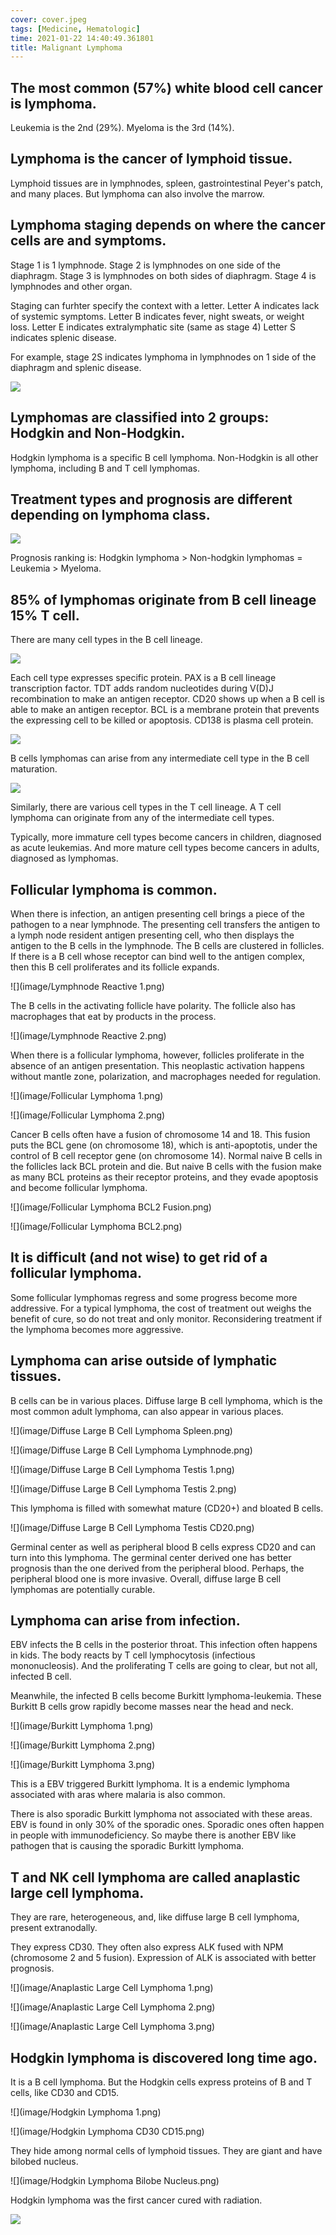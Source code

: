 ```yaml
---
cover: cover.jpeg
tags: [Medicine, Hematologic]
time: 2021-01-22 14:40:49.361801
title: Malignant Lymphoma
---
```


## The most common (57%) white blood cell cancer is lymphoma.

Leukemia is the 2nd (29%).
Myeloma is the 3rd (14%).

## Lymphoma is the cancer of lymphoid tissue.

Lymphoid tissues are in lymphnodes, spleen, gastrointestinal Peyer's patch, and many places.
But lymphoma can also involve the marrow.

## Lymphoma staging depends on where the cancer cells are and symptoms.

Stage 1 is 1 lymphnode.
Stage 2 is lymphnodes on one side of the diaphragm.
Stage 3 is lymphnodes on both sides of diaphragm.
Stage 4 is lymphnodes and other organ.

Staging can furhter specify the context with a letter.
Letter A indicates lack of systemic symptoms.
Letter B indicates fever, night sweats, or weight loss.
Letter E indicates extralymphatic site (same as stage 4)
Letter S indicates splenic disease.

For example, stage 2S indicates lymphoma in lymphnodes on 1 side of the diaphragm and splenic disease.

![](image/staging.png)

## Lymphomas are classified into 2 groups: Hodgkin and Non-Hodgkin.

Hodgkin lymphoma is a specific B cell lymphoma.
Non-Hodgkin is all other lymphoma, including B and T cell lymphomas.

## Treatment types and prognosis are different depending on lymphoma class.

![](image/treatments.png)

Prognosis ranking is: Hodgkin lymphoma > Non-hodgkin lymphomas = Leukemia > Myeloma.

## 85% of lymphomas originate from B cell lineage 15% T cell.

There are many cell types in the B cell lineage.

![](image/blineage.png)

Each cell type expresses specific protein.
PAX is a B cell lineage transcription factor.
TDT adds random nucleotides during V(D)J recombination to make an antigen receptor.
CD20 shows up when a B cell is able to make an antigen receptor.
BCL is a membrane protein that prevents the expressing cell to be killed or apoptosis.
CD138 is plasma cell protein.

![](image/blineageproteins.png)

B cells lymphomas can arise from any intermediate cell type in the B cell maturation.

![](image/blineagecancer.png)

Similarly, there are various cell types in the T cell lineage.
A T cell lymphoma can originate from any of the intermediate cell types.

Typically, more immature cell types become cancers in children, diagnosed as acute leukemias.
And more mature cell types become cancers in adults, diagnosed as lymphomas.

## Follicular lymphoma is common.

When there is infection, an antigen presenting cell brings a piece of the pathogen to a near lymphnode.
The presenting cell transfers the antigen to a lymph node resident antigen presenting cell, who then displays the antigen to the B cells in the lymphnode.
The B cells are clustered in follicles.
If there is a B cell whose receptor can bind well to the antigen complex, then this B cell proliferates and its follicle expands.

![](image/Lymphnode Reactive 1.png)

The B cells in the activating follicle have polarity.
The follicle also has macrophages that eat by products in the process.

![](image/Lymphnode Reactive 2.png)

When there is a follicular lymphoma, however, follicles proliferate in the absence of an antigen presentation.
This neoplastic activation happens without mantle zone, polarization, and macrophages needed for regulation.

![](image/Follicular Lymphoma 1.png)

![](image/Follicular Lymphoma 2.png)

Cancer B cells often have a fusion of chromosome 14 and 18.
This fusion puts the BCL gene (on chromosome 18), which is anti-apoptotis, under the control of B cell receptor gene (on chromosome 14).
Normal naive B cells in the follicles lack BCL protein and die.
But naive B cells with the fusion make as many BCL proteins as their receptor proteins, and they evade apoptosis and become follicular lymphoma.

![](image/Follicular Lymphoma BCL2 Fusion.png)

![](image/Follicular Lymphoma BCL2.png)

## It is difficult (and not wise) to get rid of a follicular lymphoma.

Some follicular lymphomas regress and some progress become more addressive.
For a typical lymphoma, the cost of treatment out weighs the benefit of cure, so do not treat and only monitor.
Reconsidering treatment if the lymphoma becomes more aggressive.

## Lymphoma can arise outside of lymphatic tissues.

B cells can be in various places.
Diffuse large B cell lymphoma, which is the most common adult lymphoma, can also appear in various places.

![](image/Diffuse Large B Cell Lymphoma Spleen.png)

![](image/Diffuse Large B Cell Lymphoma Lymphnode.png)

![](image/Diffuse Large B Cell Lymphoma Testis 1.png)

![](image/Diffuse Large B Cell Lymphoma Testis 2.png)

This lymphoma is filled with somewhat mature (CD20+) and bloated B cells.

![](image/Diffuse Large B Cell Lymphoma Testis CD20.png)

Germinal center as well as peripheral blood B cells express CD20 and can turn into this lymphoma.
The germinal center derived one has better prognosis than the one derived from the peripheral blood.
Perhaps, the peripheral blood one is more invasive.
Overall, diffuse large B cell lymphomas are potentially curable.

## Lymphoma can arise from infection.

EBV infects the B cells in the posterior throat.
This infection often happens in kids.
The body reacts by T cell lymphocytosis (infectious mononucleosis).
And the proliferating T cells are going to clear, but not all, infected B cell.

Meanwhile, the infected B cells become Burkitt lymphoma-leukemia.
These Burkitt B cells grow rapidly become masses near the head and neck.

![](image/Burkitt Lymphoma 1.png)

![](image/Burkitt Lymphoma 2.png)

![](image/Burkitt Lymphoma 3.png)

This is a EBV triggered Burkitt lymphoma.
It is a endemic lymphoma associated with aras where malaria is also common.

There is also sporadic Burkitt lymphoma not associated with these areas.
EBV is found in only 30% of the sporadic ones.
Sporadic ones often happen in people with immunodeficiency.
So maybe there is another EBV like pathogen that is causing the sporadic Burkitt lymphoma.

## T and NK cell lymphoma are called anaplastic large cell lymphoma.

They are rare, heterogeneous, and, like diffuse large B cell lymphoma, present extranodally.

They express CD30.
They often also express ALK fused with NPM (chromosome 2 and 5 fusion).
Expression of ALK is associated with better prognosis.

![](image/Anaplastic Large Cell Lymphoma 1.png)

![](image/Anaplastic Large Cell Lymphoma 2.png)

![](image/Anaplastic Large Cell Lymphoma 3.png)

## Hodgkin lymphoma is discovered long time ago.

It is a B cell lymphoma.
But the Hodgkin cells express proteins of B and T cells, like CD30 and CD15.

![](image/Hodgkin Lymphoma 1.png)

![](image/Hodgkin Lymphoma CD30 CD15.png)

They hide among normal cells of lymphoid tissues.
They are giant and have bilobed nucleus.

![](image/Hodgkin Lymphoma Bilobe Nucleus.png)

Hodgkin lymphoma was the first cancer cured with radiation.

![](image/Hodgkin.png)
